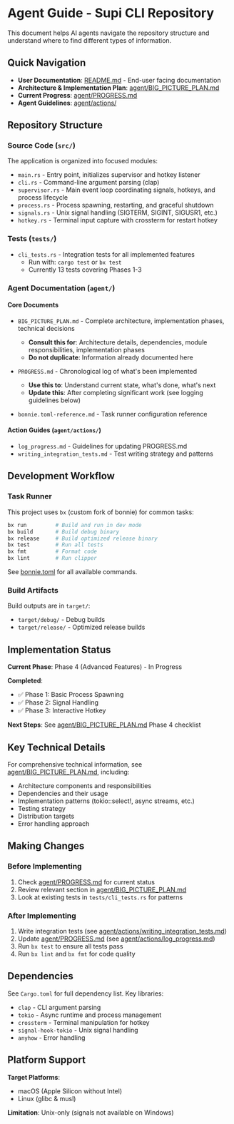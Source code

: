 # Agent Guide - Supi CLI Repository

This document helps AI agents navigate the repository structure and understand
where to find different types of information.

## Quick Navigation

- **User Documentation**: [README.md](README.md) - End-user facing documentation
- **Architecture & Implementation Plan**:
  [agent/BIG_PICTURE_PLAN.md](agent/BIG_PICTURE_PLAN.md)
- **Current Progress**: [agent/PROGRESS.md](agent/PROGRESS.md)
- **Agent Guidelines**: [agent/actions/](agent/actions/)

## Repository Structure

### Source Code (`src/`)

The application is organized into focused modules:

- `main.rs` - Entry point, initializes supervisor and hotkey listener
- `cli.rs` - Command-line argument parsing (clap)
- `supervisor.rs` - Main event loop coordinating signals, hotkeys, and process
  lifecycle
- `process.rs` - Process spawning, restarting, and graceful shutdown
- `signals.rs` - Unix signal handling (SIGTERM, SIGINT, SIGUSR1, etc.)
- `hotkey.rs` - Terminal input capture with crossterm for restart hotkey

### Tests (`tests/`)

- `cli_tests.rs` - Integration tests for all implemented features
  - Run with: `cargo test` or `bx test`
  - Currently 13 tests covering Phases 1-3

### Agent Documentation (`agent/`)

#### Core Documents

- `BIG_PICTURE_PLAN.md` - Complete architecture, implementation phases,
  technical decisions
  - **Consult this for**: Architecture details, dependencies, module
    responsibilities, implementation phases
  - **Do not duplicate**: Information already documented here

- `PROGRESS.md` - Chronological log of what's been implemented
  - **Use this to**: Understand current state, what's done, what's next
  - **Update this**: After completing significant work (see logging guidelines
    below)

- `bonnie.toml-reference.md` - Task runner configuration reference

#### Action Guides (`agent/actions/`)

- `log_progress.md` - Guidelines for updating PROGRESS.md
- `writing_integration_tests.md` - Test writing strategy and patterns

## Development Workflow

### Task Runner

This project uses `bx` (custom fork of bonnie) for common tasks:

```bash
bx run         # Build and run in dev mode
bx build       # Build debug binary
bx release     # Build optimized release binary
bx test        # Run all tests
bx fmt         # Format code
bx lint        # Run clipper
```

See [bonnie.toml](bonnie.toml) for all available commands.

### Build Artifacts

Build outputs are in `target/`:

- `target/debug/` - Debug builds
- `target/release/` - Optimized release builds

## Implementation Status

**Current Phase**: Phase 4 (Advanced Features) - In Progress

**Completed**:

- ✅ Phase 1: Basic Process Spawning
- ✅ Phase 2: Signal Handling
- ✅ Phase 3: Interactive Hotkey

**Next Steps**: See [agent/BIG_PICTURE_PLAN.md](agent/BIG_PICTURE_PLAN.md) Phase
4 checklist

## Key Technical Details

For comprehensive technical information, see
[agent/BIG_PICTURE_PLAN.md](agent/BIG_PICTURE_PLAN.md), including:

- Architecture components and responsibilities
- Dependencies and their usage
- Implementation patterns (tokio::select!, async streams, etc.)
- Testing strategy
- Distribution targets
- Error handling approach

## Making Changes

### Before Implementing

1. Check [agent/PROGRESS.md](agent/PROGRESS.md) for current status
2. Review relevant section in
   [agent/BIG_PICTURE_PLAN.md](agent/BIG_PICTURE_PLAN.md)
3. Look at existing tests in `tests/cli_tests.rs` for patterns

### After Implementing

1. Write integration tests (see
   [agent/actions/writing_integration_tests.md](agent/actions/writing_integration_tests.md))
2. Update [agent/PROGRESS.md](agent/PROGRESS.md) (see
   [agent/actions/log_progress.md](agent/actions/log_progress.md))
3. Run `bx test` to ensure all tests pass
4. Run `bx lint` and `bx fmt` for code quality

## Dependencies

See `Cargo.toml` for full dependency list. Key libraries:

- `clap` - CLI argument parsing
- `tokio` - Async runtime and process management
- `crossterm` - Terminal manipulation for hotkey
- `signal-hook-tokio` - Unix signal handling
- `anyhow` - Error handling

## Platform Support

**Target Platforms**:

- macOS (Apple Silicon without Intel)
- Linux (glibc & musl)

**Limitation**: Unix-only (signals not available on Windows)
